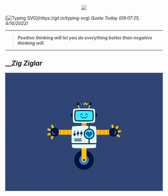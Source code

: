<p align='center'><img src='https://komarev.com/ghpvc/?username=hungpurdie&label=Total+Vistors&color=brightgreen&style=plastic'></p> 

[![Typing SVG](https://readme-typing-svg.herokuapp.com?font=Press+Start+2P&color=C2F784&size=35&width=900&height=100&lines=Hello+World%2C+I'm+Hung+!)](https://git.io/typing-svg) 
 _Quote Today (09:07:25, 4/10/2022)_
___
>**_Positive thinking will let you do everything better than negative thinking will._**
___

## __**_Zig Ziglar_**

![RobotDance](src/assets/images/robot-dancing-dribble.gif?style=center)
